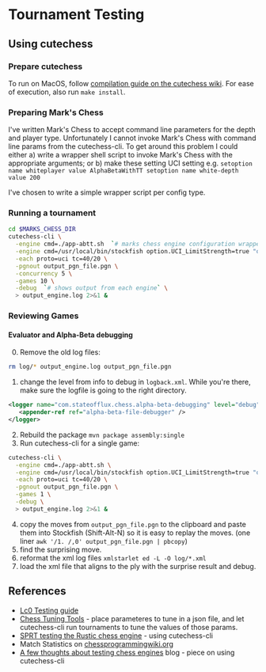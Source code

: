 # Tournament Testing

## Using cutechess
### Prepare cutechess
To run on MacOS, follow [compilation guide on the cutechess wiki](https://github.com/cutechess/cutechess/wiki/Building-from-source#macos).  For ease of execution, also run `make install`.

### Preparing Mark's Chess
I've written Mark's Chess to accept command line parameters for the depth and player type.  Unfortunately I cannot 
invoke Mark's Chess with command line params from the cutechess-cli.  To get around this problem I could either 
a) write a wrapper shell script to invoke Mark's Chess with the appropriate arguments; or 
b) make these setting UCI setting
e.g. 
`
setoption name whiteplayer value AlphaBetaWithTT
setoption name white-depth value 200
`

I've chosen to write a simple wrapper script per config type.

### Running a tournament

```bash
cd $MARKS_CHESS_DIR
cutechess-cli \
  -engine cmd=./app-abtt.sh  `# marks chess engine configuration wrapped in a shell script` \
  -engine cmd=/usr/local/bin/stockfish option.UCI_LimitStrength=true "option.Use NNUE=false" `# have stockfish run at about 1350 ELO` \
  -each proto=uci tc=40/20 \
  -pgnout output_pgn_file.pgn \
  -concurrency 5 \
  -games 10 \
  -debug  `# shows output from each engine` \
  > output_engine.log 2>&1 &
```

### Reviewing Games
#### Evaluator and Alpha-Beta debugging
0. Remove the old log files:
```bash
rm log/* output_engine.log output_pgn_file.pgn

```

1. change the level from info to debug in `logback.xml`.  While you're there, make sure the logfile is going to the right directory.

```xml
<logger name="com.stateofflux.chess.alpha-beta-debugging" level="debug">
   <appender-ref ref="alpha-beta-file-debugger" />
</logger>
```

2. Rebuild the package `mvn package assembly:single`
3. Run cutechess-cli for a single game:
```bash
cutechess-cli \
  -engine cmd=./app-abtt.sh \
  -engine cmd=/usr/local/bin/stockfish option.UCI_LimitStrength=true "option.Use NNUE=false" \
  -each proto=uci tc=40/20 \
  -pgnout output_pgn_file.pgn \
  -games 1 \
  -debug \
  > output_engine.log 2>&1 &
```

4. copy the moves from `output_pgn_file.pgn` to the clipboard and paste them into Stockfish (Shift-Alt-N) so it is easy to replay the moves.  (one liner `awk '/1. /,0' output_pgn_file.pgn | pbcopy`)
5. find the surprising move.
6. reformat the xml log files `xmlstarlet ed -L -O log/*.xml`
7. load the xml file that aligns to the ply with the surprise result and debug.

## References
* [Lc0 Testing guide](https://lczero.org/dev/wiki/testing-guide/)
* [Chess Tuning Tools](https://chess-tuning-tools.readthedocs.io/en/latest/index.html) - place parameteres to tune in a json file, and let cutechess-cli run tournaments to tune the values of those params.
* [SPRT testing the Rustic chess engine](https://rustic-chess.org/progress/sprt_testing.html) - using cutechess-cli
* Match Statistics on [chessprogrammingwiki.org](https://www.chessprogramming.org/Match_Statistics)
* [A few thoughts about testing chess engines](https://tearth.dev/posts/a-few-thoughts-about-testing-chess-engines/) blog - piece on using cutechess-cli